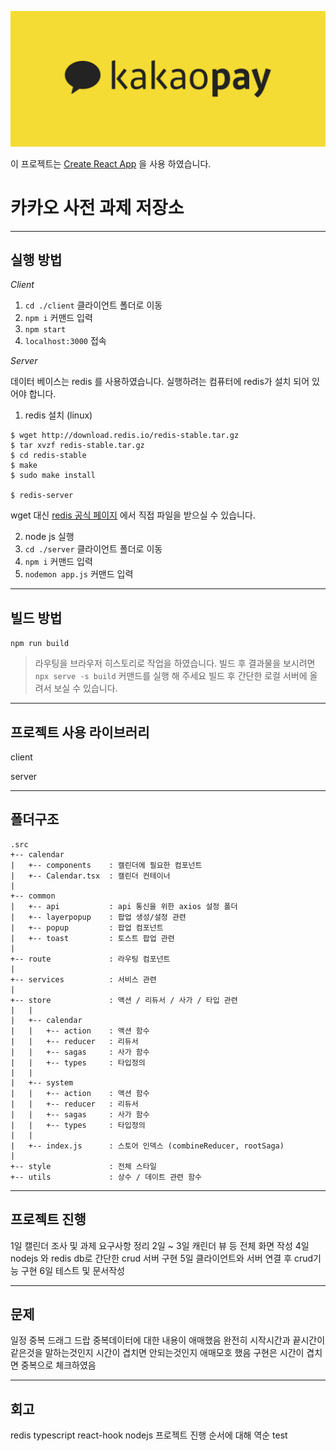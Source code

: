 ![kakao pay](./kakaopay.jpg)

이 프로젝트는 [Create React App](https://github.com/facebook/create-react-app) 을 사용 하였습니다.

# 카카오 사전 과제 저장소

***

## 실행 방법

*Client*
1. `cd ./client` 클라이언트 폴더로 이동
2. `npm i` 커맨드 입력 
3. `npm start`
4. `localhost:3000` 접속

*Server*

데이터 베이스는 redis 를 사용하였습니다.
실행하려는 컴퓨터에 redis가 설치 되어 있어야 합니다.

1. redis 설치 (linux)
```
$ wget http://download.redis.io/redis-stable.tar.gz 
$ tar xvzf redis-stable.tar.gz 
$ cd redis-stable 
$ make
$ sudo make install

$ redis-server
```
wget 대신 [redis 공식 페이지](https://redis.io/topics/quickstart) 에서 직접 파일을 받으실 수 있습니다.

2. node js 실행
  1. `cd ./server` 클라이언트 폴더로 이동
  2. `npm i` 커맨드 입력 
  3. `nodemon app.js` 커맨드 입력

***




## 빌드 방법

`npm run build`

> 라우팅을 브라우저 히스토리로 작업을 하였습니다. 
> 빌드 후 결과물을 보시려면 `npx serve -s build` 커맨드를 실행 해 주세요
> 빌드 후 간단한 로컬 서버에 올려서 보실 수 있습니다.

***




## 프로젝트 사용 라이브러리
client

server

***




## 폴더구조

```
.src
+-- calendar
|   +-- components    : 캘린더에 필요한 컴포넌트
|   +-- Calendar.tsx  : 캘린더 컨테이너
|
+-- common
|   +-- api           : api 통신을 위한 axios 설정 폴더
|   +-- layerpopup    : 팝업 생성/설정 관련
|   +-- popup         : 팝업 컴포넌트
|   +-- toast         : 토스트 팝업 관련
|   
+-- route             : 라우팅 컴포넌트
|
+-- services          : 서비스 관련 
|
+-- store             : 액션 / 리듀서 / 사가 / 타입 관련
|   |
|   +-- calendar
|   |   +-- action    : 액션 함수
|   |   +-- reducer   : 리듀서
|   |   +-- sagas     : 사가 함수
|   |   +-- types     : 타입정의
|   |
|   +-- system        
|   |   +-- action    : 액션 함수
|   |   +-- reducer   : 리듀서
|   |   +-- sagas     : 사가 함수
|   |   +-- types     : 타입정의
|   |
|   +-- index.js      : 스토어 인덱스 (combineReducer, rootSaga)
|
+-- style             : 전체 스타일
+-- utils             : 상수 / 데이트 관련 함수
```

***




## 프로젝트 진행 

1일 캘린더 조사 및 과제 요구사항 정리
2일 ~ 3일 캐린더 뷰 등 전체 화면 작성
4일 nodejs 와 redis db로 간단한 crud 서버 구현
5일 클라이언트와 서버 연결 후 crud기능 구현
6일 테스트 및 문서작성

***




## 문제

일정 중복
드래그 드랍
중복데이터에 대한 내용이 애매했음
완전히 시작시간과 끝시간이 같은것을 말하는것인지 시간이 겹치면 안되는것인지 애매모호 했음
구현은 시간이 겹치면 중복으로 체크하였음

***




## 회고
redis
typescript
react-hook
nodejs
프로젝트 진행 순서에 대해 역순
test




